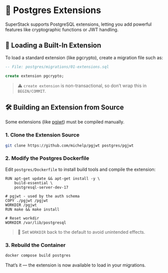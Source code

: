 # 🧩 Postgres Extensions

SuperStack supports PostgreSQL extensions, letting you add powerful
features like cryptographic functions or JWT handling.

## 🔌 Loading a Built-In Extension

To load a standard extension (like pgcrypto), create a migration file such
as:

```sql
-- File: postgres/migrations/01-extensions.sql

create extension pgcrypto;
```

> ⚠️ `create extension` is non-transactional, so don’t wrap this in
> `BEGIN/COMMIT`.

## 🛠️ Building an Extension from Source

Some extensions (like [pgjwt](https://github.com/michelp/pgjwt)) must be
compiled manually.

### 1. Clone the Extension Source

```sh
git clone https://github.com/michelp/pgjwt postgres/pgjwt
```

### 2. Modify the Postgres Dockerfile

Edit `postgres/Dockerfile` to install build tools and compile the
extension:

```
RUN apt-get update && apt-get install -y \
    build-essential \
    postgresql-server-dev-17

# pgjwt - used by the auth schema
COPY ./pgjwt /pgjwt
WORKDIR /pgjwt
RUN make && make install

# Reset workdir
WORKDIR /var/lib/postgresql
```

> 🧼 Set `WORKDIR` back to the default to avoid unintended effects.

### 3. Rebuild the Container

```sh
docker compose build postgres
```

That’s it — the extension is now available to load in your migrations.
